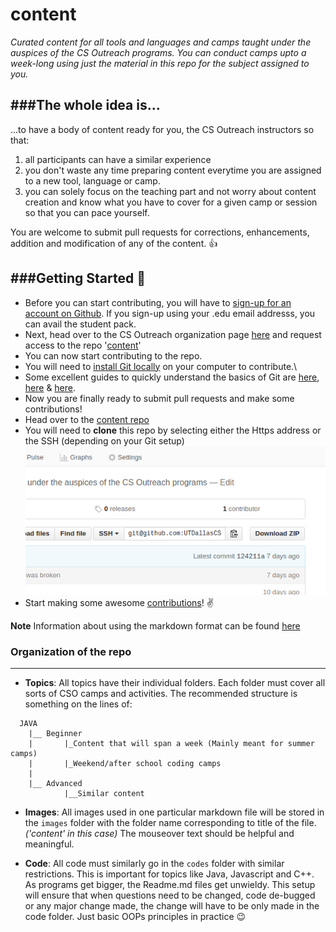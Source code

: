 # content
_Curated content for all tools and languages and camps taught under the auspices of the CS Outreach programs. You can conduct camps upto a week-long using just the material in this repo for the subject assigned to you._

###The whole idea is...
----
...to have a body of content ready for you, the CS Outreach instructors so that:

1. all participants can have a similar experience
2. you don't waste any time preparing content everytime you are assigned to a new tool, language or camp.
3. you can solely focus on the teaching part and not worry about content creation and know what you have to cover for a given camp or session so that you can pace yourself.

You are welcome to submit pull requests for corrections, enhancements, addition and modification of any of the content. :+1:

###Getting Started :pray:
---
* Before you can start contributing, you will have to [sign-up for an account on Github](https://github.com/join?source=header-home). If you sign-up using your .edu email addresss, you can avail the student pack.
* Next, head over to the CS Outreach organization page [here](https://github.com/utdallascso/) and request access to the repo '[content](github.com/utdallascso/content)'
* You can now start contributing to the repo.
* You will need to [install Git locally](https://confluence.atlassian.com/bitbucket/set-up-git-744723531.html) on your computer to contribute.\
* Some excellent guides to quickly understand the basics of Git are [here](http://readwrite.com/2013/09/30/understanding-github-a-journey-for-beginners-part-1), [here](https://www.atlassian.com/git/tutorials/setting-up-a-repository) & [here](https://www.atlassian.com/git/tutorials/comparing-workflows/centralized-workflow).
* Now you are finally ready to submit pull requests and make some contributions!
* Head over to the [content repo](github.com/utdallascso/content)
* You will need to __clone__ this repo by selecting either the Https address or the SSH (depending on your Git setup) ![Where to find this 'clone' address?](/images/content/gitclone.png)
* Start making some awesome [contributions](https://www.atlassian.com/git/tutorials/making-a-pull-request/)! :v:

**Note** Information about using the markdown format can be found [here](https://blog.ghost.org/markdown/)

### Organization of the repo
---
* __Topics__: All topics have their individual folders. Each folder must cover all sorts of CSO camps and activities. The recommended structure is something on the lines of: 
```
  JAVA
    |__ Beginner 
    |       |_Content that will span a week (Mainly meant for summer camps)  
    |       |_Weekend/after school coding camps
    | 
    |__ Advanced
            |__Similar content
```

* __Images__: All images used in one particular markdown file will be stored in the `images` folder with the folder name corresponding to title of the file. _('content' in this case)_ The mouseover text should be helpful and meaningful.

* __Code__: All code must similarly go in the `codes` folder with similar restrictions. This is important for topics like Java, Javascript and C++. As programs get bigger, the Readme.md files get unwieldy. This setup will ensure that when questions need to be changed, code de-bugged or any major change made, the change will have to be only made in the code folder. Just basic OOPs principles in practice :wink: 